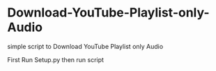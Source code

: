 # Download-YouTube-Playlist-only-Audio
simple script to Download YouTube Playlist only Audio


First Run Setup.py
then run script
